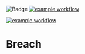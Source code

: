 ![Badge](https://img.shields.io/badge/version-v1.2-blue.svg)
[![example workflow](https://github.com/github/docs/actions/workflows/main.yml/badge.svg)](https://github.com/hitesh-temp-account/Breach/actions/workflows/main.yml)

[![example workflow](https://github.com/github/docs/actions/workflows/main.yml/badge.svg)](https://github.com/hitesh-temp-account/Yoru/actions/workflows/main.yml)

# Breach
